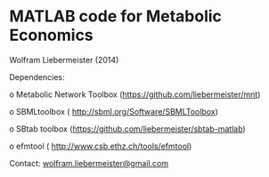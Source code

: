 MATLAB code for Metabolic Economics
===================================

Wolfram Liebermeister (2014)

Dependencies:

  o Metabolic Network Toolbox  (https://github.com/liebermeister/mnt)

  o SBMLtoolbox                ( http://sbml.org/Software/SBMLToolbox)

  o SBtab toolbox              (https://github.com/liebermeister/sbtab-matlab)

  o efmtool                    ( http://www.csb.ethz.ch/tools/efmtool)

Contact: <wolfram.liebermeister@gmail.com>